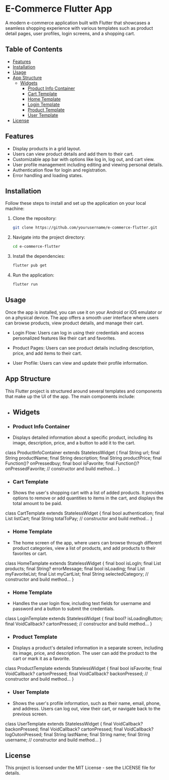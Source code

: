 # E-Commerce Flutter App

A modern e-commerce application built with Flutter that showcases a seamless shopping experience with various templates such as product detail pages, user profiles, login screens, and a shopping cart.

## Table of Contents

- [Features](#features)
- [Installation](#installation)
- [Usage](#usage)
- [App Structure](#app-structure)
  - [Widgets](#widgets)
    - [Product Info Container](#product-info-container)
    - [Cart Template](#cart-template)
    - [Home Template](#home-template)
    - [Login Template](#login-template)
    - [Product Template](#product-template)
    - [User Template](#user-template)
- [License](#license)

## Features

- Display products in a grid layout.
- Users can view product details and add them to their cart.
- Customizable app bar with options like log in, log out, and cart view.
- User profile management including editing and viewing personal details.
- Authentication flow for login and registration.
- Error handling and loading states.

## Installation

Follow these steps to install and set up the application on your local machine:

1. Clone the repository:
   ```bash
   git clone https://github.com/yourusername/e-commerce-flutter.git
2. Navigate into the project directory:
    ```bash
    cd e-commerce-flutter
3. Install the dependencies:
    ```bash
    flutter pub get
4. Run the application:
    ```bash
    flutter run

## Usage

Once the app is installed, you can use it on your Android or iOS emulator or on a physical device. The app offers a smooth user interface where users can browse products, view product details, and manage their cart.

- Login Flow: Users can log in using their credentials and access personalized features like their cart and favorites.

- Product Pages: Users can see product details including description, price, and add items to their cart.

- User Profile: Users can view and update their profile information.

## App Structure

This Flutter project is structured around several templates and components that make up the UI of the app. The main components include:

- ## Widgets

- ### Product Info Container
- Displays detailed information about a specific product, including its image, description, price, and a button to add it to the cart.

class ProductInfoContainer extends StatelessWidget {
  final String url;
  final String productName;
  final String description;
  final String productPrice;
  final Function()? onPressedbuy;
  final bool isFavorite;
  final Function()? onPressedFavorite;
  // constructor and build method...
}

- ### Cart Template
- Shows the user's shopping cart with a list of added products. It provides options to remove or add quantities to items in the cart, and displays the total amount to be paid.

class CartTemplate extends StatelessWidget {
  final bool authentication;
  final List<dynamic> listCart;
  final String totalToPay;
  // constructor and build method...
}

- ### Home Template
- The home screen of the app, where users can browse through different product categories, view a list of products, and add products to their favorites or cart.

class HomeTamplate extends StatelessWidget {
  final bool isLogIn;
  final List<dynamic> products;
  final String? errorMessage;
  final bool isLoading;
  final List<dynamic> myFavoriteList;
  final List<dynamic> myCartList;
  final String selectedCategory;
  // constructor and build method...
}

- ### Home Template
- Handles the user login flow, including text fields for username and password and a button to submit the credentials.

class LoginTemplate extends StatelessWidget {
  final bool? isLoadingButton;
  final VoidCallback? cartonPressed;
  // constructor and build method...
}

- ### Product Template
- Displays a product's detailed information in a separate screen, including its image, price, and description. The user can add the product to the cart or mark it as a favorite.

class ProductTemplate extends StatelessWidget {
  final bool isFavorite;
  final VoidCallback? cartonPressed;
  final VoidCallback? backonPressed;
  // constructor and build method...
}

- ### User Template
- Shows the user's profile information, such as their name, email, phone, and address. Users can log out, view their cart, or navigate back to the previous screen.

class UserTemplate extends StatelessWidget {
  final VoidCallback? backonPressed;
  final VoidCallback? cartonPressed;
  final VoidCallback? logOutonPressed;
  final String lastName;
  final String name;
  final String username;
  // constructor and build method...
}

## License
This project is licensed under the MIT License - see the LICENSE file for details.


